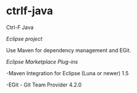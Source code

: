 # ctrlf-java
Ctrl-F Java

*Eclipse project*

Use Maven for dependency management and EGit.

*Eclipse Marketplace Plug-ins*

-Maven Integration for Eclipse (Luna or newer) 1.5

-EGit - Git Team Provider 4.2.0
